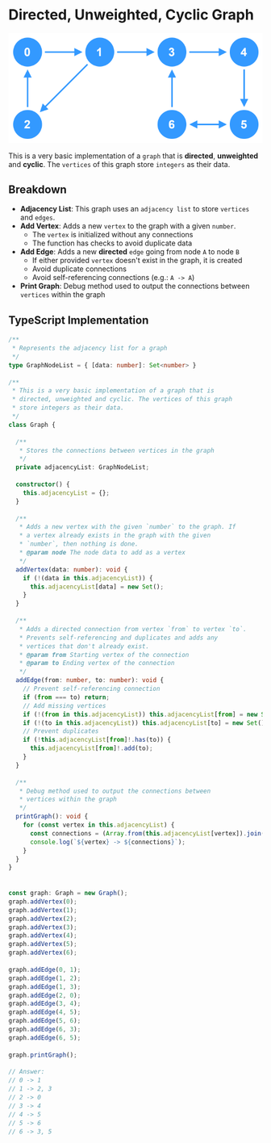# Directed, Unweighted, Cyclic Graph

![directed-unweighted-cyclic-graph.svg](../_images/directed-unweighted-cyclic-graph.svg)

This is a very basic implementation of a `graph` that is **directed**, **unweighted** and **cyclic**. The `vertices` of this graph store `integers` as their data.

## Breakdown
- **Adjacency List**: This graph uses an `adjacency list` to store `vertices` and `edges`.
- **Add Vertex**: Adds a new `vertex` to the graph with a given `number`.
    - The `vertex` is initialized without any connections
    - The function has checks to avoid duplicate data
- **Add Edge**: Adds a new **directed** `edge` going from node `A` to node `B`
    - If either provided `vertex` doesn't exist in the graph, it is created
    - Avoid duplicate connections
    - Avoid self-referencing connections (e.g.: `A -> A`)
- **Print Graph**: Debug method used to output the connections between `vertices` within the graph

## TypeScript Implementation

```ts
/**
 * Represents the adjacency list for a graph
 */
type GraphNodeList = { [data: number]: Set<number> }

/**
 * This is a very basic implementation of a graph that is 
 * directed, unweighted and cyclic. The vertices of this graph 
 * store integers as their data.
 */
class Graph {

  /**
   * Stores the connections between vertices in the graph
   */
  private adjacencyList: GraphNodeList;

  constructor() {
    this.adjacencyList = {};
  }

  /**
   * Adds a new vertex with the given `number` to the graph. If
   * a vertex already exists in the graph with the given
   * `number`, then nothing is done.
   * @param node The node data to add as a vertex
   */
  addVertex(data: number): void {
    if (!(data in this.adjacencyList)) {
      this.adjacencyList[data] = new Set();
    }
  }

  /**
   * Adds a directed connection from vertex `from` to vertex `to`. 
   * Prevents self-referencing and duplicates and adds any 
   * vertices that don't already exist.
   * @param from Starting vertex of the connection
   * @param to Ending vertex of the connection
   */
  addEdge(from: number, to: number): void {
    // Prevent self-referencing connection
    if (from === to) return;
    // Add missing vertices
    if (!(from in this.adjacencyList)) this.adjacencyList[from] = new Set();
    if (!(to in this.adjacencyList)) this.adjacencyList[to] = new Set();
    // Prevent duplicates
    if (!this.adjacencyList[from]!.has(to)) {
      this.adjacencyList[from]!.add(to);
    }
  }

  /**
   * Debug method used to output the connections between
   * vertices within the graph
   */
  printGraph(): void {
    for (const vertex in this.adjacencyList) {
      const connections = (Array.from(this.adjacencyList[vertex]).join(', '));
      console.log(`${vertex} -> ${connections}`);
    }
  }
}


const graph: Graph = new Graph();
graph.addVertex(0);
graph.addVertex(1);
graph.addVertex(2);
graph.addVertex(3);
graph.addVertex(4);
graph.addVertex(5);
graph.addVertex(6);

graph.addEdge(0, 1);
graph.addEdge(1, 2);
graph.addEdge(1, 3);
graph.addEdge(2, 0);
graph.addEdge(3, 4);
graph.addEdge(4, 5);
graph.addEdge(5, 6);
graph.addEdge(6, 3);
graph.addEdge(6, 5);

graph.printGraph();

// Answer:
// 0 -> 1
// 1 -> 2, 3
// 2 -> 0
// 3 -> 4
// 4 -> 5
// 5 -> 6 
// 6 -> 3, 5     

```